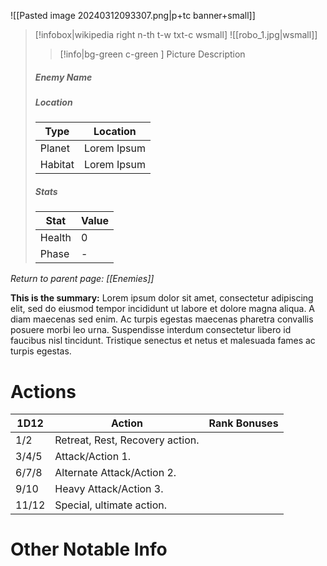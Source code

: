 ![[Pasted image 20240312093307.png|p+tc banner+small]]
> [!infobox|wikipedia right n-th t-w txt-c wsmall]
> ![[robo_1.jpg|wsmall]]
>> [!info|bg-green c-green ] Picture Description
>##### Enemy Name
> ##### _Location_
> | Type | Location |
> | ---- | ---- |
> | Planet | Lorem Ipsum |
> | Habitat | Lorem Ipsum |
> ##### *Stats*
> | Stat | Value |
> | ---- | ---- |
> | Health | 0 |
> | Phase | - |

*Return to parent page: [[Enemies]]*

**This is the summary:** Lorem ipsum dolor sit amet, consectetur adipiscing elit, sed do eiusmod tempor incididunt ut labore et dolore magna aliqua. A diam maecenas sed enim. Ac turpis egestas maecenas pharetra convallis posuere morbi leo urna. Suspendisse interdum consectetur libero id faucibus nisl tincidunt. Tristique senectus et netus et malesuada fames ac turpis egestas.
# Actions
| 1D12  | Action                          | Rank Bonuses |
| ----- | ------------------------------- | ------------ |
| 1/2   | Retreat, Rest, Recovery action. |              |
| 3/4/5 | Attack/Action 1.                |              |
| 6/7/8 | Alternate Attack/Action 2.      |              |
| 9/10  | Heavy Attack/Action 3.          |              |
| 11/12 | Special, ultimate action.       |              |
# Other Notable Info